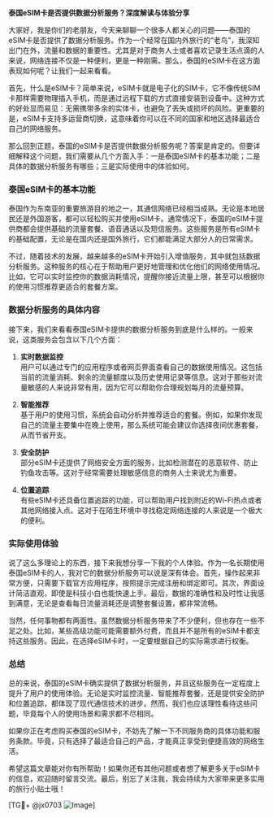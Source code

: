 **泰国eSIM卡是否提供数据分析服务？深度解读与体验分享**

大家好，我是你们的老朋友，今天来聊聊一个很多人都关心的问题——泰国的eSIM卡是否提供了数据分析服务。作为一个经常在国内外旅行的“老鸟”，我深知出门在外，流量和数据的重要性。尤其是对于商务人士或者喜欢记录生活点滴的人来说，网络连接不仅是一种便利，更是一种刚需。那么，泰国的eSIM卡在这方面表现如何呢？让我们一起来看看。

首先，什么是eSIM卡？简单来说，eSIM卡就是电子化的SIM卡，它不像传统SIM卡那样需要物理插入手机，而是通过远程下载的方式直接安装到设备中。这种方式的好处显而易见：无需携带多余的实体卡，也避免了丢失或损坏的风险。更重要的是，eSIM卡支持多运营商切换，这意味着你可以在不同的国家和地区选择最适合自己的网络服务。

那么回到正题，泰国的eSIM卡是否提供数据分析服务呢？答案是肯定的。但要详细解释这个问题，我们需要从几个方面入手：一是泰国eSIM卡的基本功能；二是具体的数据分析服务有哪些；三是实际使用中的体验如何。

### 泰国eSIM卡的基本功能

泰国作为东南亚的重要旅游目的地之一，其通信网络已经相当成熟。无论是本地居民还是外国游客，都可以轻松购买并使用eSIM卡。通常情况下，泰国的eSIM卡提供商都会提供基础的流量套餐、语音通话以及短信服务。这些服务是所有eSIM卡的基础配置，无论是在国内还是国外旅行，它们都能满足大部分人的日常需求。

不过，随着技术的发展，越来越多的eSIM卡开始引入增值服务，其中就包括数据分析服务。这种服务的核心在于帮助用户更好地管理和优化他们的网络使用情况。比如，它可以实时监控你的数据消耗情况，提醒你接近流量上限，甚至可以根据你的使用习惯推荐更适合的套餐方案。

### 数据分析服务的具体内容

接下来，我们来看看泰国eSIM卡提供的数据分析服务到底是什么样的。一般来说，这类服务会包含以下几个方面：

1. **实时数据监控**  
   用户可以通过专门的应用程序或者网页界面查看自己的数据使用情况。这包括当前的流量消耗、剩余的流量额度以及历史使用记录等信息。这对于那些对流量敏感的人来说非常有用，因为它可以帮助你合理规划每月的流量预算。

2. **智能推荐**  
   基于用户的使用习惯，系统会自动分析并推荐适合的套餐。例如，如果你发现自己的流量主要集中在晚上使用，那么系统可能会建议你选择夜间优惠套餐，从而节省开支。

3. **安全防护**  
   部分eSIM卡还提供了网络安全方面的服务，比如检测潜在的恶意软件、防止钓鱼攻击等。这对于经常需要处理敏感信息的商务人士来说尤为重要。

4. **位置追踪**  
   有些eSIM卡还具备位置追踪的功能，可以帮助用户找到附近的Wi-Fi热点或者其他网络接入点。这对于在陌生环境中寻找稳定网络连接的人来说是一个极大的便利。

### 实际使用体验

说了这么多理论上的东西，接下来我想分享一下我的个人体验。作为一名长期使用泰国eSIM卡的人，我对它的数据分析服务可以说是深有体会。首先，操作起来非常方便，只需要下载官方应用程序，按照提示完成注册和绑定即可。其次，界面设计简洁直观，即使是科技小白也能快速上手。最后，数据的准确性和及时性让我感到满意，无论是查看每日流量消耗还是调整套餐设置，都非常流畅。

当然，任何事物都有两面性。虽然数据分析服务带来了不少便利，但也存在一些不足之处。比如，某些高级功能可能需要额外付费，而且并不是所有的eSIM卡都支持这些服务。因此，在选择eSIM卡时，一定要根据自己的实际需求进行权衡。

### 总结

总的来说，泰国的eSIM卡确实提供了数据分析服务，并且这些服务在一定程度上提升了用户的使用体验。无论是实时监控流量、智能推荐套餐，还是提供安全防护和位置追踪，都体现了现代通信技术的进步。然而，我们也应该理性看待这些问题，毕竟每个人的使用场景和需求都不尽相同。

如果你正在考虑购买泰国的eSIM卡，不妨先了解一下不同服务商的具体功能和服务条款。毕竟，只有选择了最适合自己的产品，才能真正享受到便捷高效的网络生活。

希望这篇文章能对你有所帮助！如果你还有其他问题或者想了解更多关于eSIM卡的信息，欢迎随时留言交流。最后，别忘了关注我，我会持续为大家带来更多实用的旅行小贴士哦！

[TG💪+ @jx0703 ![Image](https://github.com/user-attachments/assets/dbca1d08-cadb-493c-b0ec-ad6f7a83f270)]